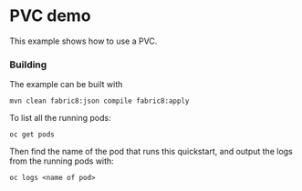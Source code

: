 # PVC demo

This example shows how to use a PVC. 

### Building

The example can be built with

    mvn clean fabric8:json compile fabric8:apply

To list all the running pods:

    oc get pods

Then find the name of the pod that runs this quickstart, and output the logs from the running pods with:

    oc logs <name of pod>

